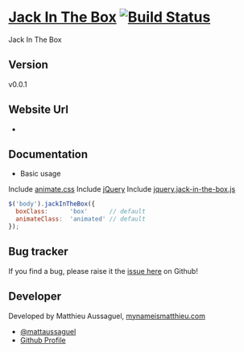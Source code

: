 # [Jack In The Box](https://github.com/matthieua/jackInTheBox) [![Build Status](https://secure.travis-ci.org/matthieua/jackInTheBox.png?branch=master)](http://travis-ci.org/matthieua/jackInTheBox)

Jack In The Box

## Version

v0.0.1

## Website Url

-

## Documentation

- Basic usage

Include [animate.css](https://github.com/daneden/animate.css)
Include [jQuery](https://github.com/jquery/jquery)
Include [jquery.jack-in-the-box.js](https://github.com/matthieua/jackInTheBox)

```javascript
$('body').jackInTheBox({
  boxClass:      'box'      // default
  animateClass:  'animated' // default
});
```

## Bug tracker

If you find a bug, please raise it the [issue here](https://github.com/matthieua/jackInTheBox/issues) on Github!

## Developer

Developed by Matthieu Aussaguel, [mynameismatthieu.com](http://mynameismatthieu.com)

+ [@mattaussaguel](http://twitter.com/mattaussaguel)
+ [Github Profile](http://github.com/matthieua)
